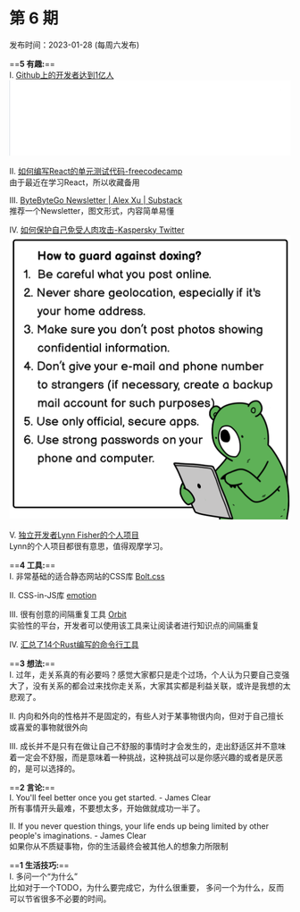 # 第  6  期
发布时间：2023-01-28 (每周六发布)

==**5 有趣:**== \
I. [Github上的开发者达到1亿人](https://github.blog/2023-01-25-100-million-developers-and-counting/)\
![Github上的开发者达到1亿人](https://github.com/versun/54321-Weekly/blob/9e5c617326e02b229d8777888a3b77ef477c62ea/img/CleanShot%202023-01-26%20at%2015.48.31.gif)

II. [如何编写React的单元测试代码-freecodecamp](https://www.freecodecamp.org/news/how-to-write-unit-tests-in-react/)\
	由于最近在学习React，所以收藏备用

III. [ByteByteGo Newsletter | Alex Xu | Substack](https://blog.bytebytego.com/)\
	推荐一个Newsletter，图文形式，内容简单易懂

IV. [如何保护自己免受人肉攻击-Kaspersky Twitter](https://twitter.com/kaspersky/status/1607330634703273984?s=12&t=HnIFs-oELXpkJUCmRR7KlA)
	![如何保护自己免受人肉攻击-Kaspersky Twitter](https://github.com/versun/54321-Weekly/blob/9e5c617326e02b229d8777888a3b77ef477c62ea/img/CleanShot%202023-01-26%20at%2016.03.04@2x.png)

V. [独立开发者Lynn Fisher的个人项目](https://lynnandtonic.com/)\
	Lynn的个人项目都很有意思，值得观摩学习。

==**4 工具:**== \
I. 非常基础的适合静态网站的CSS库 [Bolt.css](https://boltcss.com/)

II. CSS-in-JS库 [emotion](https://github.com/emotion-js/emotion)

III. 很有创意的间隔重复工具 [Orbit](https://withorbit.com/)\
	实验性的平台，开发者可以使用该工具来让阅读者进行知识点的间隔重复
	
IV. [汇总了14个Rust编写的命令行工具](https://itsfoss.com/rust-cli-tools/)

==**3 想法:**== \
I. 过年，走关系真的有必要吗？感觉大家都只是走个过场，个人认为只要自己变强大了，没有关系的都会过来找你走关系，大家其实都是利益关联，或许是我想的太悲观了。

II. 内向和外向的性格并不是固定的，有些人对于某事物很内向，但对于自己擅长或喜爱的事物就很外向

III. 成长并不是只有在做让自己不舒服的事情时才会发生的，走出舒适区并不意味着一定会不舒服，而是意味着一种挑战，这种挑战可以是你感兴趣的或者是厌恶的，是可以选择的。

==**2 言论:**== \
I. You'll feel better once you get started. - James Clear\
	所有事情开头最难，不要想太多，开始做就成功一半了。

II. If you never question things, your life ends up being limited by other people's imaginations. - James Clear\
	如果你从不质疑事物，你的生活最终会被其他人的想象力所限制

==**1 生活技巧:**== \
I. 多问一个“为什么”\
	比如对于一个TODO，为什么要完成它，为什么很重要，
	多问一个为什么，反而可以节省很多不必要的时间。



